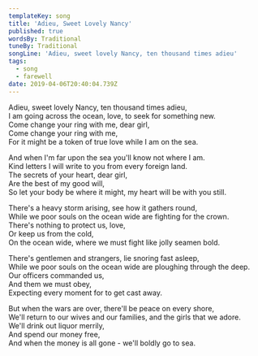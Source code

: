 ```yaml
---
templateKey: song
title: 'Adieu, Sweet Lovely Nancy'
published: true
wordsBy: Traditional
tuneBy: Traditional
songLine: 'Adieu, sweet lovely Nancy, ten thousand times adieu'
tags:
  - song
  - farewell
date: 2019-04-06T20:40:04.739Z
---
```

Adieu, sweet lovely Nancy, ten thousand times adieu,\
I am going across the ocean, love, to seek for something new.\
Come change your ring with me, dear girl,\
Come change your ring with me,\
For it might be a token of true love while I am on the sea.

And when I'm far upon the sea you'll know not where I am.\
Kind letters I will write to you from every foreign land.\
The secrets of your heart, dear girl,\
Are the best of my good will,\
So let your body be where it might, my heart will be with you still.

There's a heavy storm arising, see how it gathers round,\
While we poor souls on the ocean wide are fighting for the crown.\
There's nothing to protect us, love,\
Or keep us from the cold,\
On the ocean wide, where we must fight like jolly seamen bold.

There's gentlemen and strangers, lie snoring fast asleep,\
While we poor souls on the ocean wide are ploughing through the deep.\
Our officers commanded us,\
And them we must obey,\
Expecting every moment for to get cast away.

But when the wars are over, there'll be peace on every shore,\
We'll return to our wives and our families, and the girls that we adore.\
We'll drink out liquor merrily,\
And spend our money free,\
And when the money is all gone - we'll boldly go to sea.
